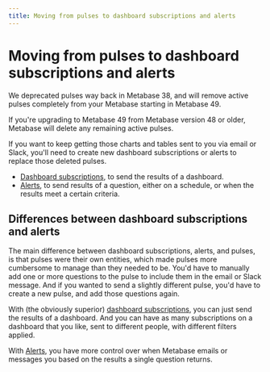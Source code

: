 ```yaml
---
title: Moving from pulses to dashboard subscriptions and alerts
---
```


# Moving from pulses to dashboard subscriptions and alerts

We deprecated pulses way back in Metabase 38, and will remove active pulses completely from your Metabase starting in Metabase 49.

If you're upgrading to Metabase 49 from Metabase version 48 or older, Metabase will delete any remaining active pulses.

If you want to keep getting those charts and tables sent to you via email or Slack, you'll need to create new dashboard subscriptions or alerts to replace those deleted pulses.

- [Dashboard subscriptions](../../dashboards/subscriptions.md), to send the results of a dashboard.
- [Alerts](./alerts.md), to send results of a question, either on a schedule, or when the results meet a certain criteria.

## Differences between dashboard subscriptions and alerts

The main difference between dashboard subscriptions, alerts, and pulses, is that pulses were their own entities, which made pulses more cumbersome to manage than they needed to be. You'd have to manually add one or more questions to the pulse to include them in the email or Slack message. And if you wanted to send a slightly different pulse, you'd have to create a new pulse, and add those questions again.

With (the obviously superior) [dashboard subscriptions](../../dashboards/subscriptions.md), you can just send the results of a dashboard. And you can have as many subscriptions on a dashboard that you like, sent to different people, with different filters applied.

With [Alerts](./alerts.md), you have more control over when Metabase emails or messages you based on the results a single question returns.
